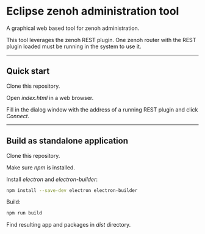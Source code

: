 # Eclipse zenoh administration tool

A graphical web based tool for zenoh administration.

This tool leverages the zenoh REST plugin. One zenoh router with the REST plugin loaded must be running in the system to use it.

-------------------------------
## Quick start

Clone this repository.

Open *index.html* in a web browser. 

Fill in the dialog window with the address of a running REST plugin and click *Connect*.

-------------------------------
## Build as standalone application

Clone this repository.

Make sure *npm* is installed.

Install *electron* and *electron-builder*:

```bash
npm install --save-dev electron electron-builder
```

Build:

```bash
npm run build
```

Find resulting app and packages in *dist* directory.
